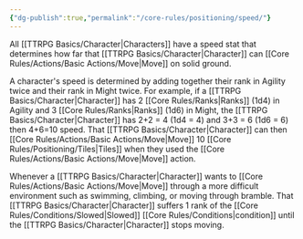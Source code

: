 ```yaml
---
{"dg-publish":true,"permalink":"/core-rules/positioning/speed/"}
---
```


All [[TTRPG Basics/Character\|Characters]] have a speed stat that determines how far that [[TTRPG Basics/Character\|Character]] can [[Core Rules/Actions/Basic Actions/Move\|Move]] on solid ground.

A character's speed is determined by adding together their rank in Agility twice and their rank in Might twice. For example, if a [[TTRPG Basics/Character\|Character]] has 2 [[Core Rules/Ranks\|Ranks]] (1d4) in Agility and 3 [[Core Rules/Ranks\|Ranks]] (1d6) in Might, the [[TTRPG Basics/Character\|Character]] has 2+2 = 4 (1d4 = 4) and 3+3 = 6 (1d6 = 6) then 4+6=10 speed. That [[TTRPG Basics/Character\|Character]] can then [[Core Rules/Actions/Basic Actions/Move\|Move]] 10 [[Core Rules/Positioning/Tiles\|Tiles]] when they used the [[Core Rules/Actions/Basic Actions/Move\|Move]] action.

Whenever a [[TTRPG Basics/Character\|Character]] wants to [[Core Rules/Actions/Basic Actions/Move\|Move]] through a more difficult environment such as swimming, climbing, or moving through bramble. That [[TTRPG Basics/Character\|Character]] suffers 1 rank of the [[Core Rules/Conditions/Slowed\|Slowed]] [[Core Rules/Conditions\|condition]] until the [[TTRPG Basics/Character\|Character]] stops moving.